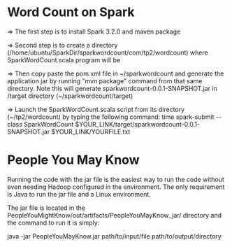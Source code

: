 # Word Count on Spark

=> The first step is to install Spark 3.2.0 and maven package

=> Second step is to create a directory (/home/ubuntu/SparkDir/sparkwordcount/com/tp2/wordcount) where SparkWordCount.scala program will be

=> Then copy paste the pom.xml file in  ~/sparkwordcount and generate the application jar by running "mvn package" command from that same directory. Note this will generate sparkwordcount-0.0.1-SNAPSHOT.jar in /target directory (~/sparkwordcount/target)

=> Launch the SparkWordCount.scala script from its directory (~/tp2/wordcount) by typing the following command:
      time spark-submit --class SparkWordCount $YOUR_LINK/target/sparkwordcount-0.0.1-SNAPSHOT.jar $YOUR_LINK/YOURFILE.txt

# People You May Know

Running the code with the jar file is the easiest way to run the code without even needing Hadoop configured in the environment. The only requirement is Java to run the jar file and a Linux environment. 

The jar file is located in the PeopleYouMightKnow/out/artifacts/PeopleYouMayKnow_jar/ directory and the command to run it is simply:

java -jar PeopleYouMayKnow.jar path/to/input/file path/to/output/directory
